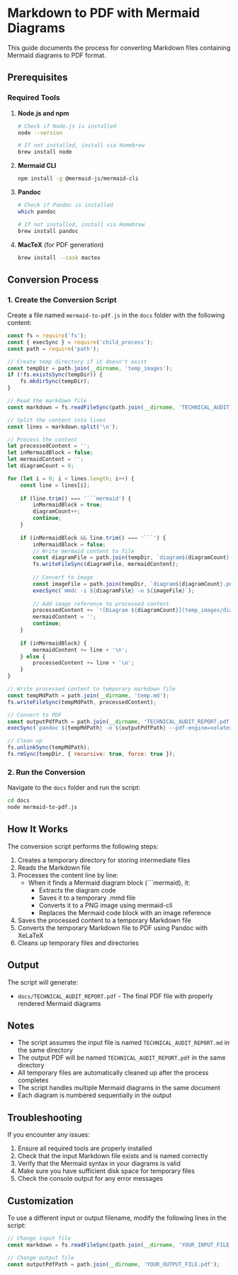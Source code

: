# Markdown to PDF with Mermaid Diagrams

This guide documents the process for converting Markdown files containing Mermaid diagrams to PDF format.

## Prerequisites

### Required Tools

1. **Node.js and npm**

   ```bash
   # Check if Node.js is installed
   node --version

   # If not installed, install via Homebrew
   brew install node
   ```

2. **Mermaid CLI**

   ```bash
   npm install -g @mermaid-js/mermaid-cli
   ```

3. **Pandoc**

   ```bash
   # Check if Pandoc is installed
   which pandoc

   # If not installed, install via Homebrew
   brew install pandoc
   ```

4. **MacTeX** (for PDF generation)

   ```bash
   brew install --cask mactex
   ```

## Conversion Process

### 1. Create the Conversion Script

Create a file named `mermaid-to-pdf.js` in the `docs` folder with the following content:

```javascript
const fs = require('fs');
const { execSync } = require('child_process');
const path = require('path');

// Create temp directory if it doesn't exist
const tempDir = path.join(__dirname, 'temp_images');
if (!fs.existsSync(tempDir)) {
    fs.mkdirSync(tempDir);
}

// Read the markdown file
const markdown = fs.readFileSync(path.join(__dirname, 'TECHNICAL_AUDIT_REPORT.md'), 'utf8');

// Split the content into lines
const lines = markdown.split('\n');

// Process the content
let processedContent = '';
let inMermaidBlock = false;
let mermaidContent = '';
let diagramCount = 0;

for (let i = 0; i < lines.length; i++) {
    const line = lines[i];
    
    if (line.trim() === '```mermaid') {
        inMermaidBlock = true;
        diagramCount++;
        continue;
    }
    
    if (inMermaidBlock && line.trim() === '```') {
        inMermaidBlock = false;
        // Write mermaid content to file
        const diagramFile = path.join(tempDir, `diagram${diagramCount}.mmd`);
        fs.writeFileSync(diagramFile, mermaidContent);
        
        // Convert to image
        const imageFile = path.join(tempDir, `diagram${diagramCount}.png`);
        execSync(`mmdc -i ${diagramFile} -o ${imageFile}`);
        
        // Add image reference to processed content
        processedContent += `![Diagram ${diagramCount}](temp_images/diagram${diagramCount}.png)\n\n`;
        mermaidContent = '';
        continue;
    }
    
    if (inMermaidBlock) {
        mermaidContent += line + '\n';
    } else {
        processedContent += line + '\n';
    }
}

// Write processed content to temporary markdown file
const tempMdPath = path.join(__dirname, 'temp.md');
fs.writeFileSync(tempMdPath, processedContent);

// Convert to PDF
const outputPdfPath = path.join(__dirname, 'TECHNICAL_AUDIT_REPORT.pdf');
execSync(`pandoc ${tempMdPath} -o ${outputPdfPath} --pdf-engine=xelatex`);

// Clean up
fs.unlinkSync(tempMdPath);
fs.rmSync(tempDir, { recursive: true, force: true });
```

### 2. Run the Conversion

Navigate to the `docs` folder and run the script:

```bash
cd docs
node mermaid-to-pdf.js
```

## How It Works

The conversion script performs the following steps:

1. Creates a temporary directory for storing intermediate files
2. Reads the Markdown file
3. Processes the content line by line:
   - When it finds a Mermaid diagram block (```mermaid), it:
     - Extracts the diagram code
     - Saves it to a temporary .mmd file
     - Converts it to a PNG image using mermaid-cli
     - Replaces the Mermaid code block with an image reference
4. Saves the processed content to a temporary Markdown file
5. Converts the temporary Markdown file to PDF using Pandoc with XeLaTeX
6. Cleans up temporary files and directories

## Output

The script will generate:

- `docs/TECHNICAL_AUDIT_REPORT.pdf` - The final PDF file with properly rendered Mermaid diagrams

## Notes

- The script assumes the input file is named `TECHNICAL_AUDIT_REPORT.md` in the same directory
- The output PDF will be named `TECHNICAL_AUDIT_REPORT.pdf` in the same directory
- All temporary files are automatically cleaned up after the process completes
- The script handles multiple Mermaid diagrams in the same document
- Each diagram is numbered sequentially in the output

## Troubleshooting

If you encounter any issues:

1. Ensure all required tools are properly installed
2. Check that the input Markdown file exists and is named correctly
3. Verify that the Mermaid syntax in your diagrams is valid
4. Make sure you have sufficient disk space for temporary files
5. Check the console output for any error messages

## Customization

To use a different input or output filename, modify the following lines in the script:

```javascript
// Change input file
const markdown = fs.readFileSync(path.join(__dirname, 'YOUR_INPUT_FILE.md'), 'utf8');

// Change output file
const outputPdfPath = path.join(__dirname, 'YOUR_OUTPUT_FILE.pdf');
```
